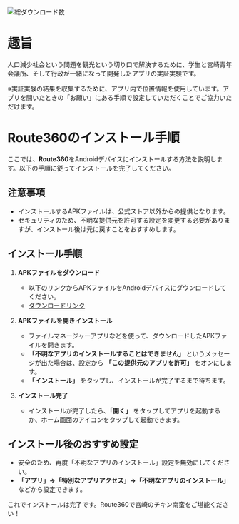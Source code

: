 ![総ダウンロード数](https://img.shields.io/github/downloads/unchunks/Route360-release/total?label=総ダウンロード数&color=blue&style=social)

# 趣旨

人口減少社会という問題を観光という切り口で解決するために、学生と宮崎青年会議所、そして行政が一緒になって開発したアプリの実証実験です。

※実証実験の結果を収集するために、アプリ内で位置情報を使用しています。アプリを開いたときの「お願い」にある手順で設定していただくことでご協力いただけます。

# Route360のインストール手順 

ここでは、**Route360**をAndroidデバイスにインストールする方法を説明します。以下の手順に従ってインストールを完了してください。

## 注意事項
- インストールするAPKファイルは、公式ストア以外からの提供となります。
- セキュリティのため、不明な提供元を許可する設定を変更する必要がありますが、インストール後は元に戻すことをおすすめします。

## インストール手順

1. **APKファイルをダウンロード**
   - 以下のリンクからAPKファイルをAndroidデバイスにダウンロードしてください。
   - [ダウンロードリンク](https://github.com/unchunks/Route360-release/releases/download/v1.1/Route360.apk)

2. **APKファイルを開きインストール**
   - ファイルマネージャーアプリなどを使って、ダウンロードしたAPKファイルを開きます。
   - **「不明なアプリのインストールすることはできません」** というメッセージが出た場合は、設定から **「この提供元のアプリを許可」** をオンにします。
   - **「インストール」** をタップし、インストールが完了するまで待ちます。

3. **インストール完了**
   - インストールが完了したら、**「開く」** をタップしてアプリを起動するか、ホーム画面のアイコンをタップして起動できます。

## インストール後のおすすめ設定
- 安全のため、再度「不明なアプリのインストール」設定を無効にしてください。
- **「アプリ」→「特別なアプリアクセス」→「不明なアプリのインストール」** などから設定できます。

これでインストールは完了です。Route360で宮崎のチキン南蛮をご堪能ください！
